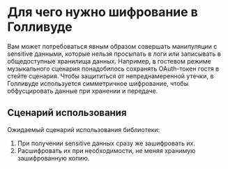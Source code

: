 # Для чего нужно шифрование в Голливуде

Вам может потребоваться явным образом совершать манипуляции с sensitive данными, которые нельзя просыпать в логи или записывать в общедоступные хранилища данных. Например, в гостевом режиме музыкального сценария понадобилось сохранять OAuth-токен гостя в стейте сценария. Чтобы защититься от непреднамеренной утечки, в Голливуде используется симметричное шифрование, чтобы обфусцировать данные при хранении и передаче. 

## Сценарий использования

Ожидаемый сценарий использования библиотеки:

1. При получении sensitive данных сразу же зашифровать их.
2. Расшифровать их при необходимости, не меняя хранимую зашифрованную копию.
